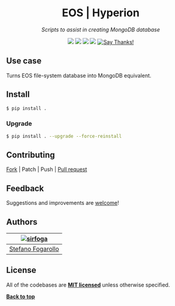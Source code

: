 <div align="center" id="topOfReadme">
	<h1>EOS | Hyperion</h1>
	<em>Scripts to assist in creating MongoDB database</em></br>


<a href="https://github.com/eos-sns/hyperion/pulls"><img src="https://badges.frapsoft.com/os/v1/open-source.svg?v=103"></a> <a href="https://github.com/eos-sns/hyperion/issues"><img src="https://img.shields.io/badge/contributions-welcome-brightgreen.svg?style=flat"></a> <a href="https://opensource.org/licenses/MIT"><img src="https://img.shields.io/badge/License-MIT-blue.svg"></a> <a href="https://www.python.org/download/releases/3.6.0/"><img src="https://img.shields.io/badge/Python-3.6-blue.svg"></a> <a href="https://saythanks.io/to/sirfoga"><img src="https://img.shields.io/badge/Say%20Thanks-!-1EAEDB.svg" alt="Say Thanks!" /></a>
</div>


## Use case
Turns EOS file-system database into MongoDB equivalent.


## Install
```bash
$ pip install .
```


### Upgrade
```bash
$ pip install . --upgrade --force-reinstall
```


## Contributing
[Fork](https://github.com/eos-sns/hyperion/fork) | Patch | Push | [Pull request](https://github.com/eos-sns/hyperion/pulls)

## Feedback
Suggestions and improvements are [welcome](https://github.com/eos-sns/hyperion/issues)!


## Authors

| [![sirfoga](https://avatars0.githubusercontent.com/u/14162628?s=128&v=4)](https://github.com/sirfoga "Follow @sirfoga on Github") |
|---|
| [Stefano Fogarollo](https://sirfoga.github.io) |


## License
All of the codebases are **[MIT licensed](https://opensource.org/licenses/MIT)** unless otherwise specified.

**[Back to top](#topOfReadme)**
